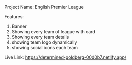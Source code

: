 Project Name: English Premier League

Features: 
1. Banner
2. Showing every team of league with card
3. Showing every team details 
4. showing team logo dynamically
5. showing social icons each team

Live Link: https://determined-goldberg-00d0b7.netlify.app/